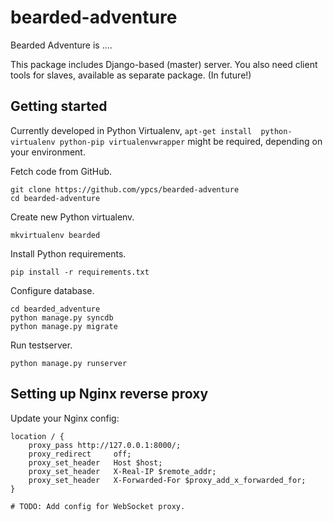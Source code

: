 bearded-adventure
===================================================
Bearded Adventure is ....

This package includes Django-based (master) server. You also need client 
tools for slaves, available as separate package. (In future!)


## Getting started
Currently developed in Python Virtualenv, `apt-get install 
python-virtualenv python-pip virtualenvwrapper` might be required, 
depending on your environment.

Fetch code from GitHub.

    git clone https://github.com/ypcs/bearded-adventure
    cd bearded-adventure

Create new Python virtualenv.    

    mkvirtualenv bearded

Install Python requirements.
    
    pip install -r requirements.txt

Configure database.

    cd bearded_adventure
    python manage.py syncdb
    python manage.py migrate
    
Run testserver.

    python manage.py runserver


## Setting up Nginx reverse proxy
Update your Nginx config:

    location / {
        proxy_pass http://127.0.0.1:8000/;
        proxy_redirect     off;
        proxy_set_header   Host $host;
        proxy_set_header   X-Real-IP $remote_addr;
        proxy_set_header   X-Forwarded-For $proxy_add_x_forwarded_for;
    }
                    
    # TODO: Add config for WebSocket proxy.
